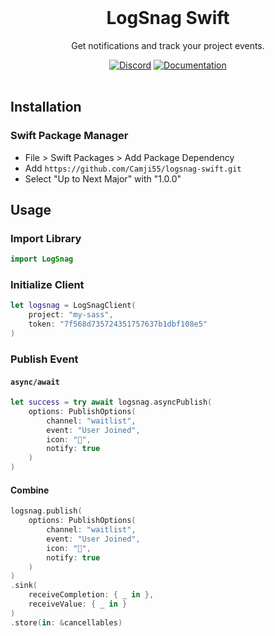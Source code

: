 <div align="center">
<!--     <img src="https://logsnag.com/og-image.png" alt="LogSnag"/> -->
    <br>
    <h1>LogSnag Swift</h1>
    <p>Get notifications and track your project events.</p>
    <a href="https://discord.gg/dY3pRxgWua"><img src="https://img.shields.io/discord/922560704454750245?color=%237289DA&label=Discord" alt="Discord"></a>
    <a href="https://docs.logsnag.com"><img src="https://img.shields.io/badge/Docs-LogSnag" alt="Documentation"></a>
    <br>
    <br>
</div>


## Installation

### Swift Package Manager

- File > Swift Packages > Add Package Dependency
- Add `https://github.com/Camji55/logsnag-swift.git`
- Select "Up to Next Major" with "1.0.0"

## Usage

### Import Library

```swift
import LogSnag
```

### Initialize Client

```swift
let logsnag = LogSnagClient(
    project: "my-sass",
    token: "7f568d735724351757637b1dbf108e5"
)
```

### Publish Event

#### `async/await`

```swift
let success = try await logsnag.asyncPublish(
    options: PublishOptions(
        channel: "waitlist",
        event: "User Joined",
        icon: "🎉",
        notify: true
    )
)
```

#### Combine

```swift
logsnag.publish(
    options: PublishOptions(
        channel: "waitlist",
        event: "User Joined",
        icon: "🎉",
        notify: true
    )
)
.sink(
    receiveCompletion: { _ in },
    receiveValue: { _ in }
)
.store(in: &cancellables)
```

